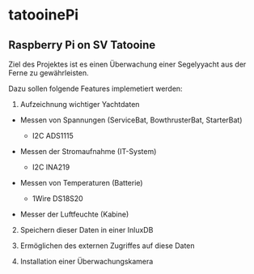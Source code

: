 # tatooinePi
Raspberry Pi on SV Tatooine
---------------------------
Ziel des Projektes ist es einen Überwachung einer Segelyyacht aus der Ferne zu gewährleisten.

Dazu sollen folgende Features implemetiert werden:

1. Aufzeichnung wichtiger Yachtdaten

* Messen von Spannungen (ServiceBat, BowthrusterBat, StarterBat)
  - I2C ADS1115

* Messen der Stromaufnahme (IT-System)
  - I2C INA219

* Messen von Temperaturen (Batterie)
  - 1Wire DS18S20


* Messer der Luftfeuchte (Kabine)
  
  
2. Speichern dieser Daten in einer InluxDB


3. Ermöglichen des externen Zugriffes auf diese Daten

4. Installation einer Überwachungskamera
